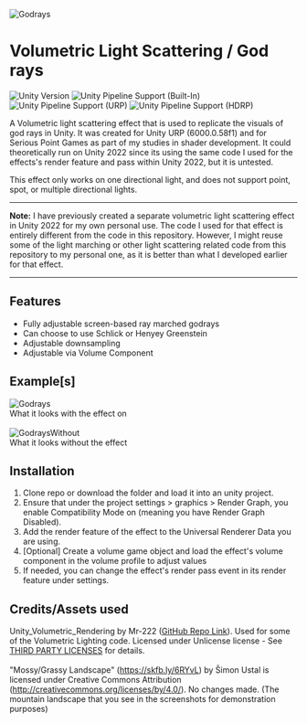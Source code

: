 ![Godrays](https://github.com/user-attachments/assets/c283213e-a2e1-4544-a230-91b8c30db6be)

# Volumetric Light Scattering / God rays
![Unity Version](https://img.shields.io/badge/Unity-6000.0.58%27LTS%2B-blueviolet?logo=unity)
![Unity Pipeline Support (Built-In)](https://img.shields.io/badge/BiRP_❌-darkgreen?logo=unity)
![Unity Pipeline Support (URP)](https://img.shields.io/badge/URP_✔️-blue?logo=unity)
![Unity Pipeline Support (HDRP)](https://img.shields.io/badge/HDRP_❌-darkred?logo=unity)
 
A Volumetric light scattering effect that is used to replicate the visuals of god rays in Unity. It was created for Unity URP (6000.0.58f1) and for Serious Point Games as part of my studies in shader development.
It could theoretically run on Unity 2022 since its using the same code I used for the effects's render feature and pass within Unity 2022, but it is untested.

This effect only works on one directional light, and does not support point, spot, or multiple directional lights.
<br>
***
**Note:** I have previously created a separate volumetric light scattering effect in Unity 2022 for my own personal use. The code I used for that effect is entirely different from the code in this repository. 
However, I might reuse some of the light marching or other light scattering related code from this repository to my personal one, as it is better than what I developed earlier for that effect.
___

## Features
- Fully adjustable screen-based ray marched godrays
- Can choose to use Schlick or Henyey Greenstein
- Adjustable downsampling
- Adjustable via Volume Component

## Example[s]
![Godrays](https://github.com/user-attachments/assets/c283213e-a2e1-4544-a230-91b8c30db6be)
<br>
What it looks with the effect on
<br><br>
![GodraysWithout](https://github.com/user-attachments/assets/570083a0-e176-4996-a722-15b5b3464284)
<br>
What it looks without the effect

## Installation
1. Clone repo or download the folder and load it into an unity project.
2. Ensure that under the project settings > graphics > Render Graph, you enable Compatibility Mode on (meaning you have Render Graph Disabled).
3. Add the render feature of the effect to the Universal Renderer Data you are using.
4. [Optional] Create a volume game object and load the effect's volume component in the volume profile to adjust values
5. If needed, you can change the effect's render pass event in its render feature under settings.

## Credits/Assets used
Unity_Volumetric_Rendering by Mr-222 ([GitHub Repo Link](https://github.com/Mr-222/Unity_Volumetric_Rendering/tree/main)). Used for some of the Volumetric Lighting code. 
Licensed under Unlicense license - See [THIRD PARTY LICENSES](THIRD_PARTY_LICENSES) for details.
<br>
<br>
"Mossy/Grassy Landscape" (https://skfb.ly/6RYvL) by Šimon Ustal is licensed under Creative
Commons Attribution (http://creativecommons.org/licenses/by/4.0/). No changes made.
(The mountain landscape that you see in the screenshots for demonstration purposes)
